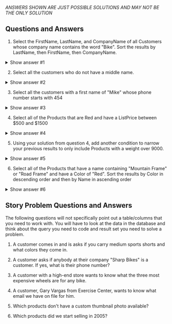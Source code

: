 *ANSWERS SHOWN ARE JUST POSSIBLE SOLUTIONS AND MAY NOT BE THE ONLY SOLUTION*

## Questions and Answers

1) Select the FirstName, LastName, and CompanyName of all Customers whose company name 
contains the word "Bike". Sort the results by LastName, then FirstName, then CompanyName.
<details><summary>Show answer #1</summary>

```sql
    SELECT FirstName
        , LastName
        , CompanyName
    FROM SalesLT.Customer
    WHERE CompanyName LIKE '%Bike%'
    ORDER BY LastName, FirstName, CompanyName
```
</details>

2) Select all the customers who do not have a middle name.
<details><summary>Show answer #2</summary>

```sql
    SELECT *
    FROM SalesLT.Customer
    WHERE MiddleName IS NULL
```

</details>

3) Select all the customers with a first name of "Mike" whose phone number starts with 454
<details><summary>Show answer #3</summary>

```sql
    SELECT *
    FROM SalesLT.Customer
    --WHERE FirstName = 'Mike' AND LEFT(Phone, 3) = 454
    WHERE FirstName = 'Mike' AND Phone LIKE '454%'
```

</details>


4) Select all of the Products that are Red and have a ListPrice between $500 and $1500
<details><summary>Show answer #4</summary>

```sql
    SELECT *
    FROM SalesLT.Product
    WHERE Color = 'Red' AND ListPrice BETWEEN 500 and 1500
```

</details>

5) Using your solution from question 4, add another condition to narrow your previous results to only include Products with a weight over 9000.
<details><summary>Show answer #5</summary>

```sql
    SELECT *
    FROM SalesLT.Product
    WHERE Color = 'Red' AND ListPrice BETWEEN 500 and 1500
        AND Weight > 9000
```

</details>

6) Select all of the Products that have a name containing "Mountain Frame" or "Road Frame" and have a Color of "Red". Sort the results by Color in descending order and then by Name in ascending order
<details><summary>Show answer #6</summary>

```sql
    -- Parenthesis around the OR conditions make sure we select
    -- mountain frames that are red, or road frames that are red
    -- Since all bikes are Red, we don't actually need to sort by color
    -- but the question does ask
    SELECT *
    FROM SalesLT.Product
    WHERE (Name LIKE '%Mountain Frame%' OR
        Name LIKE '%Road Frame%') AND
        Color = 'Red'
    ORDER BY Color DESC, Name
```

</details>


## Story Problem Questions and Answers

The following questions will not specifically point out a table/columns that you need to work with. You will have to look at the data in the database and think about the query you need to code and result set you need to solve a problem.

1) A customer comes in and is asks if you carry medium sports shorts and what colors they come in.

2) A customer asks if anybody at their company "Sharp Bikes" is a customer. If yes, what is their phone number?

3) A customer with a high-end store wants to know what the three most expensive wheels are for any bike.

4) A customer, Gary Vargas from Exercise Center, wants to know what email we have on file for him.

5) Which products don't have a custom thumbnail photo available?

6) Which products did we start selling in 2005?